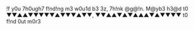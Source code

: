 !f y0u 7h0ugh7 f!nd!ng m3 w0u1d b3 3z, 7h!nk @g@!n. M@yb3 h3@d t0 ▼▼▲▲▼▼▼▼▼▲▼▼▼▲▼▼, ▼▼▲▲▼▲▼▲▲▲▼▲▼▼▼▼ t0 f!nd 0ut m0r3
